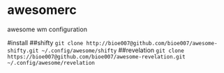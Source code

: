 awesomerc
=========

awesome wm configuration

#install
##shifty
`git clone http://bioe007@github.com/bioe007/awesome-shifty.git ~/.config/awesome/shifty`
##revelation
`git clone https://bioe007@github.com/bioe007/awesome-revelation.git ~/.config/awesome/revelation`